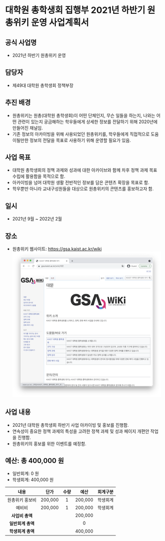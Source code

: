 대학원 총학생회 집행부 2021년 하반기 원총위키 운영 사업계획서
===

## 공식 사업명
- 2021년 하반기 원총위키 운영

## 담당자
- 제49대 대학원 총학생회 정책부장

## 추진 배경
- 원총위키는 원총(대학원 총학생회)이 어떤 단체인지, 무슨 일들을 하는지, 나와는 어떤 관련이 있는지 궁금해하는 학우들에게 상세한 정보를 전달하기 위해 2020년에 만들어진 채널임.
- 기존 정보의 아카이빙을 위해 사용되었던 원총위키를, 학우들에게 직접적으로 도움이될만한 정보의 전달을 목표로 사용하기 위해 운영할 필요가 있음.

## 사업 목표
- 대학원 총학생회의 정책 과제와 성과에 대한 아카이브와 함께 차후 정책 과제 목표 수립에 활용함을 목적으로 함.
- 아카이빙을 넘어 대학원 생활 전반적인 정보를 담은 콘텐츠 확장을 목표로 함.
- 학우뿐만 아니라 교내구성원들을 대상으로 원총위키의 콘텐츠를 홍보하고자 함.

## 일시
- 2021년 9월 ~ 2022년 2월 

## 장소
- 원총위키 웹사이트: https://gsa.kaist.ac.kr/wiki  
    ![원총위키 웹사이트](../../resources/원총위키-웹사이트.png)

## 사업 내용
- 2021년 대학원 총학생회 하반기 사업 아카이빙 및 홍보를 진행함.
- 연속성이 중요한 정책 과제의 특성을 고려한 정책 과제 및 성과 페이지 개편안 작업을 진행함.
- 원총위키의 홍보를 위한 이벤트를 예정함.

## 예산: 총 400,000 원
- 일반회계: 0 원
- 학생회계: 400,000 원 

| **내용** | **단가** | **수량** | **예산** | **회계구분** |
|:---:|:---:|:---:|:---:|:---:|
| 원총위키 홍보비 | 200,000 | 1 | 200,000 | 학생회계 |
| 예비비 | 200,000 | 1 | 200,000 | 학생회계 |
| **사업비 총액** |  |  | 200,000 | |
| **일반회계 총액** |  |  | 0 | |
| **학생회계 총액** |  |  | 400,000 | |
